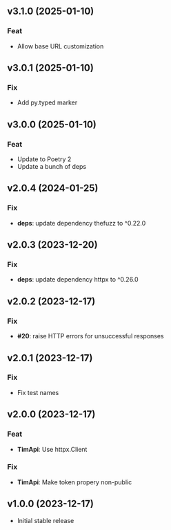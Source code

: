 ## v3.1.0 (2025-01-10)

### Feat

- Allow base URL customization

## v3.0.1 (2025-01-10)

### Fix

- Add py.typed marker

## v3.0.0 (2025-01-10)

### Feat

- Update to Poetry 2
- Update a bunch of deps

## v2.0.4 (2024-01-25)

### Fix

- **deps**: update dependency thefuzz to ^0.22.0

## v2.0.3 (2023-12-20)

### Fix

- **deps**: update dependency httpx to ^0.26.0

## v2.0.2 (2023-12-17)

### Fix

- **#20**: raise HTTP errors for unsuccessful responses

## v2.0.1 (2023-12-17)

### Fix

- Fix test names

## v2.0.0 (2023-12-17)

### Feat

- **TimApi**: Use httpx.Client

### Fix

- **TimApi**: Make token propery non-public

## v1.0.0 (2023-12-17)

- Initial stable release
